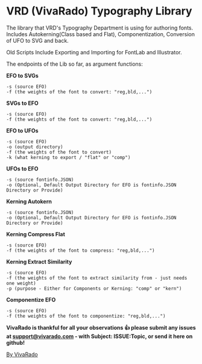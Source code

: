 VRD (VivaRado) Typography Library
===================

The library that VRD's Typography Department is using for authoring fonts.
Includes Autokerning(Class based and Flat), Componentization, Conversion of UFO to SVG and back.

Old Scripts Include
Exporting and Importing for FontLab and Illustrator.


The endpoints of the Lib so far, as argument functions:  

**EFO to SVGs**
```
-s (source EFO)  
-f (the weights of the font to convert: "reg,bld,...")  
```
**SVGs to EFO**
```
-s (source EFO)  
-f (the weights of the font to convert: "reg,bld,...")  
```
**EFO to UFOs**
```
-s (source EFO)  
-o (output directory)
-f (the weights of the font to convert)  
-k (what kerning to export / "flat" or "comp")
```
**UFOs to EFO** 
```
-s (source fontinfo.JSON)
-o (Optional, Default Output Directory for EFO is fontinfo.JSON Directory or Provide)
```
**Kerning Autokern**
```
-s (source fontinfo.JSON)  
-o (Optional, Default Output Directory for EFO is fontinfo.JSON Directory or Provide) 
```
**Kerning Compress Flat**
```
-s (source EFO)  
-f (the weights of the font to compress: "reg,bld,...") 
```
**Kerning Extract Similarity** 
```
-s (source EFO)  
-f (the weights of the font to extract similarity from - just needs one weight)  
-p (purpose - Either for Components or Kerning: "comp" or "kern")
```
**Componentize EFO** 
```
-s (source EFO)  
-f (the weights of the font to componentize: "reg,bld,...")
```

**VivaRado is thankful for all your observations :+1: please submit any issues at support@vivarado.com - with Subject: ISSUE:Topic, or send it here on github!**

[By VivaRado](https://www.vivarado.com)
